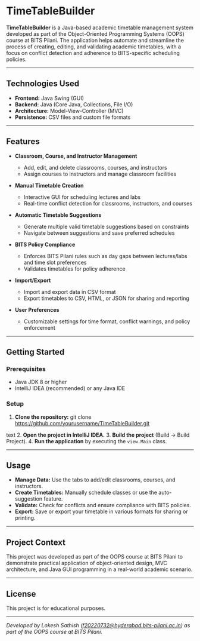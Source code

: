 # TimeTableBuilder

**TimeTableBuilder** is a Java-based academic timetable management system developed as part of the Object-Oriented Programming Systems (OOPS) course at BITS Pilani. The application helps automate and streamline the process of creating, editing, and validating academic timetables, with a focus on conflict detection and adherence to BITS-specific scheduling policies.

---

## Technologies Used

- **Frontend:** Java Swing (GUI)
- **Backend:** Java (Core Java, Collections, File I/O)
- **Architecture:** Model-View-Controller (MVC)
- **Persistence:** CSV files and custom file formats

---

## Features

- **Classroom, Course, and Instructor Management**
  - Add, edit, and delete classrooms, courses, and instructors
  - Assign courses to instructors and manage classroom facilities

- **Manual Timetable Creation**
  - Interactive GUI for scheduling lectures and labs
  - Real-time conflict detection for classrooms, instructors, and courses

- **Automatic Timetable Suggestions**
  - Generate multiple valid timetable suggestions based on constraints
  - Navigate between suggestions and save preferred schedules

- **BITS Policy Compliance**
  - Enforces BITS Pilani rules such as day gaps between lectures/labs and time slot preferences
  - Validates timetables for policy adherence

- **Import/Export**
  - Import and export data in CSV format
  - Export timetables to CSV, HTML, or JSON for sharing and reporting

- **User Preferences**
  - Customizable settings for time format, conflict warnings, and policy enforcement

---

## Getting Started

### Prerequisites

- Java JDK 8 or higher
- IntelliJ IDEA (recommended) or any Java IDE

### Setup

1. **Clone the repository:**
git clone https://github.com/yourusername/TimeTableBuilder.git

text
2. **Open the project in IntelliJ IDEA.**
3. **Build the project** (Build → Build Project).
4. **Run the application** by executing the `view.Main` class.

---

## Usage

- **Manage Data:** Use the tabs to add/edit classrooms, courses, and instructors.
- **Create Timetables:** Manually schedule classes or use the auto-suggestion feature.
- **Validate:** Check for conflicts and ensure compliance with BITS policies.
- **Export:** Save or export your timetable in various formats for sharing or printing.

---

## Project Context

This project was developed as part of the OOPS course at BITS Pilani to demonstrate practical application of object-oriented design, MVC architecture, and Java GUI programming in a real-world academic scenario.

---

## License

This project is for educational purposes.

---

*Developed by Lokesh Sathish (f20220732@hyderabad.bits-pilani.ac.in) as part of the OOPS course at BITS Pilani.*
